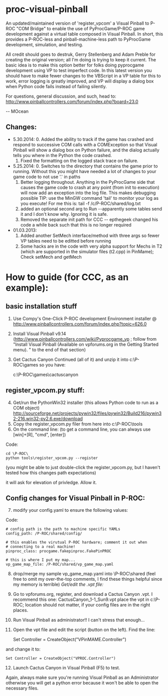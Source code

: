 proc-visual-pinball
===================
An updated/maintained version of 'register_vpcom' a Visual Pinball to P-ROC "COM Bridge" to enable the use of PyProcGame/P-ROC game development against a virtual table composed in Visual Pinball.  In short, this provides a P-ROC-less and pinball-machine-less path to  PyProcGame development, simulation, and testing. 

All credit should goes to destruk, Gerry Stellenberg and Adam Preble for creating the original version; all I'm doing is trying to keep it current.  The basic idea is to make this option better for folks doing pyprocgame development using VP to test imperfect code.  In this latest version you should have to make fewer changes to the VBScript in a VP table for this to work, error logging is greatly improved, and VP will display a dialog box when Python code fails instead of failing silently.

For questions, general discussion, and such, head to:
http://www.pinballcontrollers.com/forum/index.php?board=23.0

-- MOcean


Changes: 
-----
* 5.30.2014:
    0. Added the ability to track if the game has crashed and respond to successive COM
        calls with a COMException so that Visual Pinball will show a dialog box on Python
        failure, and the dialog actually tells you where in the Python the code crashed.
    1. Fixed the formatting on the logged stack trace on failure. 
* 5.25.2014:
    0. Switches to the directory that contains the game prior to running.  Without this
       you might have needed a lot of changes to your game code to not use '.' in paths
    1. Better logging throughout.  Anything in the PyProcGame side that causes 
       the game code to crash at any point (from init to execution) will now add an
       exception into the log file.  This makes debugging possible
            TIP: use the MinGW command 'tail' to monitor your log as you execute!
                For me this is: tail -f /c/P-ROC/shared/log.txt 
    2. added an optional second arg to Run --apparently some tables send it and
       I don't know why.  Ignoring it is safe.
    3. Removed the separate init path for CCC -- epthegeek changed his code a while back
       such that this is no longer required
* 01.03.2013:
    1.  Added another SetMech interface/method with three args so fewer VP tables 
    need to be editted before running
    2.  Some hacks are in the code with very alpha support for Mechs in T2 (which are 
    supported in the simulator files (t2.cpp) in PinMame);  Check setMech and getMech

How to guide (for CCC, as an example):
====
basic installation stuff
----
1. Use Compy's One-Click P-ROC development Environment installer @ http://www.pinballcontrollers.com/forum/index.php?topic=626.0
2. Install Visual Pinball v9.14 (http://www.pinballcontrollers.com/wiki/Pyprocgame_vp ; follow from "Install Visual Pinball (Available on vpforums.org in the Getting Started menu).
" to the end of that section)
3. Get Cactus Canyon Continued (all of it) and unzip it into c:\P-ROC\games so you have:

    c:\P-ROC\games\cactuscanyon

register_vpcom.py stuff:
---
4. Get/run the PythonWin32 installer (this allows Python code to run as a COM object) 
   http://sourceforge.net/projects/pywin32/files/pywin32/Build216/pywin32-216.win32-py2.6.exe/download
5. Copy the register_vpcom.py filer from here into c:\P-ROC\tools
6. On the command line: (to get a command line, you can always use [win]+[R], "cmd", [enter]) 

Code:

    cd \P-ROC\
    python tools\register_vpcom.py --register

(you might be able to just double-click the register_vpcom.py, but I haven't tested how this changes path expectations)  

it will ask for elevation of privledge.  Allow it.

Config changes for Visual Pinball in P-ROC:
---
7. modify your config.yaml to ensure the following values:

Code:

    # config path is the path to machine specific YAMLs
    config_path: /P-ROC/shared/config/

    # this enables the virutual P-ROC hardware; comment it out when
    # connecting to a real machine!
    pinproc_class: procgame.fakepinproc.FakePinPROC
    
    # this is where I put my map...
    vp_game_map_file: /P-ROC/shared/vp_game_map.yaml
8. drop/merge my sample vp_game_map.yaml into \P-ROC\shared
(feel free to omit my over-the-top comments, I find these things helpful since my memory is terrible)
*Get/edit the .vpt file:*
9. Go to vpforums.org, register, and download a Cactus Canyon .vpt.  I recommend this one: CactusCanyon_1-1_Sun9.vpt 
place the vpt in c:\P-ROC; location should not matter, if your config files are in the right places.
10. Run Visual Pinball as administrator!!  I can't stress that enough...
11. Open the vpt file and edit the script (button on the left).  Find the line: 

    Set Controller = CreateObject("VPinMAME.Controller")

and change it to:
    
    Set Controller = CreateObject("VPROC.Controller")

12. Launch Cactus Canyon in Visual Pinball (F5) to test.

Again, always make sure you're running Visual Pinball as an Administrator otherwise you will get a python error because it won't be able to open the necessary files.  

